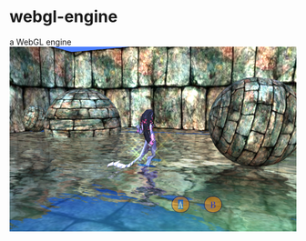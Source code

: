 webgl-engine
============

a WebGL engine
![Screen1](http://github.com/redclock/webgl-engine/raw/master/screen.png)
